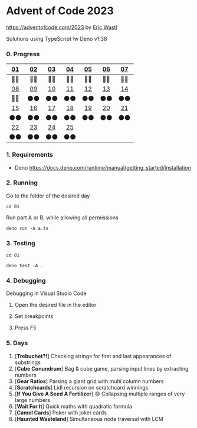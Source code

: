 # Advent of Code 2023

https://adventofcode.com/2023 by [Eric Wastl](http://was.tl/)

Solutions using TypeScript \w Deno v1.38

### 0. Progress

| [01](https://adventofcode.com/2023/day/1)  | [02](https://adventofcode.com/2023/day/2)  | [03](https://adventofcode.com/2023/day/3)  | [04](https://adventofcode.com/2023/day/4)  | [05](https://adventofcode.com/2023/day/5)  | [06](https://adventofcode.com/2023/day/6)  | [07](https://adventofcode.com/2023/day/7)  |
| :----------------------------------------: | :----------------------------------------: | :----------------------------------------: | :----------------------------------------: | :----------------------------------------: | :----------------------------------------: | :----------------------------------------: |
|                    🌟🌟                    |                    🌟🌟                    |                    🌟🌟                    |                    🌟🌟                    |                    🌟🌟                    |                    🌟🌟                    |                    🌟🌟                    |
| [08](https://adventofcode.com/2023/day/8)  | [09](https://adventofcode.com/2023/day/9)  | [10](https://adventofcode.com/2023/day/10) | [11](https://adventofcode.com/2023/day/11) | [12](https://adventofcode.com/2023/day/12) | [13](https://adventofcode.com/2023/day/13) | [14](https://adventofcode.com/2023/day/14) |
|                    🌟🌟                    |                    🌑🌑                    |                    🌑🌑                    |                    🌑🌑                    |                    🌑🌑                    |                    🌑🌑                    |                    🌑🌑                    |
| [15](https://adventofcode.com/2023/day/15) | [16](https://adventofcode.com/2023/day/16) | [17](https://adventofcode.com/2023/day/17) | [18](https://adventofcode.com/2023/day/18) | [19](https://adventofcode.com/2023/day/19) | [20](https://adventofcode.com/2023/day/20) | [21](https://adventofcode.com/2023/day/21) |
|                    🌑🌑                    |                    🌑🌑                    |                    🌑🌑                    |                    🌑🌑                    |                    🌑🌑                    |                    🌑🌑                    |                    🌑🌑                    |
| [22](https://adventofcode.com/2023/day/22) | [23](https://adventofcode.com/2023/day/23) | [24](https://adventofcode.com/2023/day/24) | [25](https://adventofcode.com/2023/day/25) |                                            |                                            |                                            |
|                    🌑🌑                    |                    🌑🌑                    |                    🌑🌑                    |                    🌑🌑                    |                                            |                                            |                                            |

### 1. Requirements

- Deno https://docs.deno.com/runtime/manual/getting_started/installation

### 2. Running

Go to the folder of the desired day

`cd 01`

Run part A or B, while allowing all permissions

`deno run -A a.ts`

### 3. Testing

`cd 01`

`deno test -A .`

### 4. Debugging

Debugging in Visual Studio Code

1. Open the desired file in the editor

2. Set breakpoints

3. Press F5

### 5. Days

1. [**Trebuchet?!**] Checking strings for first and last appearances of
   substrings
2. [**Cube Conundrum**] Bag & cube game, parsing input lines by extracting
   numbers
3. [**Gear Ratios**] Parsing a giant grid with multi column numbers
4. [**Scratchcards**] Lidl recursion on scratchcard winnings
5. [**If You Give A Seed A Fertilizer**] 😠 Collapsing multiple ranges of very
   large numbers
6. [**Wait For It**] Quick maths with quadratic formula
7. [**Camel Cards**] Poker with joker cards
8. [**Haunted Wasteland**] Simultaneous node traversal with LCM
